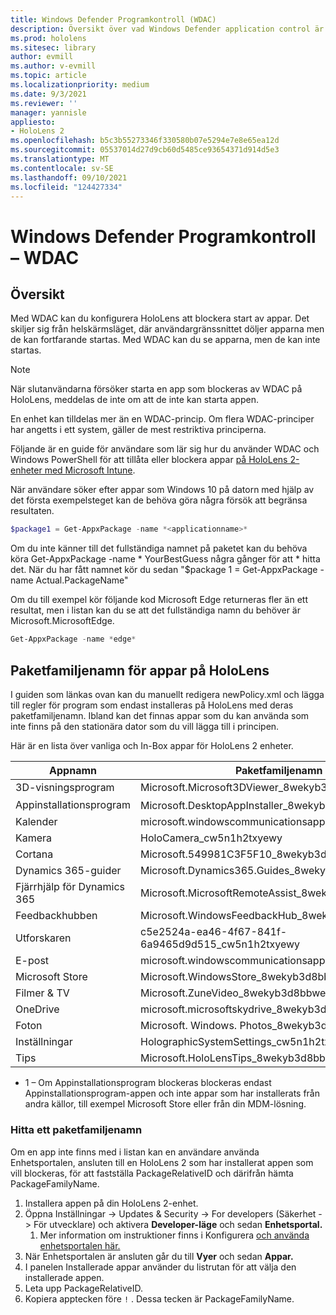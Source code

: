 ```yaml
---
title: Windows Defender Programkontroll (WDAC)
description: Översikt över vad Windows Defender application control är och hur du använder det för att hantera HoloLens enheter med mixad verklighet.
ms.prod: hololens
ms.sitesec: library
author: evmill
ms.author: v-evmill
ms.topic: article
ms.localizationpriority: medium
ms.date: 9/3/2021
ms.reviewer: ''
manager: yannisle
appliesto:
- HoloLens 2
ms.openlocfilehash: b5c3b55273346f330580b07e5294e7e8e65ea12d
ms.sourcegitcommit: 05537014d27d9cb60d5485ce93654371d914d5e3
ms.translationtype: MT
ms.contentlocale: sv-SE
ms.lasthandoff: 09/10/2021
ms.locfileid: "124427334"
---
```

# <a name="windows-defender-application-control---wdac"></a>Windows Defender Programkontroll – WDAC

## <a name="overview"></a>Översikt

Med WDAC kan du konfigurera HoloLens att blockera start av appar. Det skiljer sig från helskärmsläget, där användargränssnittet döljer apparna men de kan fortfarande startas. Med WDAC kan du se apparna, men de kan inte startas.

> [!NOTE]
> När slutanvändarna försöker starta en app som blockeras av WDAC på HoloLens, meddelas de inte om att de inte kan starta appen.

En enhet kan tilldelas mer än en WDAC-princip. Om flera WDAC-principer har angetts i ett system, gäller de mest restriktiva principerna. 

Följande är en guide för användare som lär sig hur du använder WDAC och Windows PowerShell för att tillåta eller blockera appar [på HoloLens 2-enheter med Microsoft Intune](/mem/intune/configuration/custom-profile-hololens).

När användare söker efter appar som Windows 10 på datorn med hjälp av det första exempelsteget kan de behöva göra några försök att begränsa resultaten.

```powershell
$package1 = Get-AppxPackage -name *<applicationname>*
``` 

Om du inte känner till det fullständiga namnet på paketet kan du behöva köra Get-AppxPackage -name \* YourBestGuess några gånger för att \* hitta det. När du har fått namnet kör du sedan "$package 1 = Get-AppxPackage -name Actual.PackageName"

Om du till exempel kör följande kod Microsoft Edge returneras fler än ett resultat, men i listan kan du se att det fullständiga namn du behöver är Microsoft.MicrosoftEdge.

```powershell
Get-AppxPackage -name *edge*
``` 

## <a name="package-family-names-for-apps-on-hololens"></a>Paketfamiljenamn för appar på HoloLens

I guiden som länkas ovan kan du manuellt redigera newPolicy.xml och lägga till regler för program som endast installeras på HoloLens med deras paketfamiljenamn. Ibland kan det finnas appar som du kan använda som inte finns på den stationära dator som du vill lägga till i principen.

Här är en lista över vanliga och In-Box appar för HoloLens 2 enheter.

| Appnamn                   | Paketfamiljenamn                                |
|----------------------------|----------------------------------------------------|
| 3D-visningsprogram                  | Microsoft.Microsoft3DViewer_8wekyb3d8bbwe          |
| Appinstallationsprogram              | Microsoft.DesktopAppInstaller_8wekyb3d8bbwe <sup>1</sup>         |
| Kalender                   | microsoft.windowscommunicationsapps_8wekyb3d8bbwe  |
| Kamera                     | HoloCamera_cw5n1h2txyewy                           |
| Cortana                    | Microsoft.549981C3F5F10_8wekyb3d8bbwe              |
| Dynamics 365-guider        | Microsoft.Dynamics365.Guides_8wekyb3d8bbwe         |
| Fjärrhjälp för Dynamics 365 | Microsoft.MicrosoftRemoteAssist_8wekyb3d8bbwe      |
| Feedbackhubben               | Microsoft.WindowsFeedbackHub_8wekyb3d8bbwe         |
| Utforskaren              | c5e2524a-ea46-4f67-841f-6a9465d9d515_cw5n1h2txyewy |
| E-post                       | microsoft.windowscommunicationsapps_8wekyb3d8bbwe  |
| Microsoft Store            | Microsoft.WindowsStore_8wekyb3d8bbwe               |
| Filmer & TV                | Microsoft.ZuneVideo_8wekyb3d8bbwe                  |
| OneDrive                   | microsoft.microsoftskydrive_8wekyb3d8bbwe          |
| Foton                     | Microsoft. Windows. Photos_8wekyb3d8bbwe             |
| Inställningar                   | HolographicSystemSettings_cw5n1h2txyewy            |
| Tips                       | Microsoft.HoloLensTips_8wekyb3d8bbwe               |

- 1 – Om Appinstallationsprogram blockeras blockeras endast Appinstallationsprogram-appen och inte appar som har installerats från andra källor, till exempel Microsoft Store eller från din MDM-lösning.

### <a name="how-to-find-a-package-family-name"></a>Hitta ett paketfamiljenamn

Om en app inte finns med i listan kan en användare använda Enhetsportalen, ansluten till en HoloLens 2 som har installerat appen som vill blockeras, för att fastställa PackageRelativeID och därifrån hämta PackageFamilyName.

1. Installera appen på din HoloLens 2-enhet. 
1. Öppna Inställningar -> Updates & Security -> For developers (Säkerhet -> För utvecklare) och aktivera **Developer-läge** och sedan **Enhetsportal.** 
    1. Mer information om instruktioner finns i Konfigurera [och använda enhetsportalen här.](/windows/mixed-reality/develop/platform-capabilities-and-apis/using-the-windows-device-portal)
1. När Enhetsportalen är ansluten går du till **Vyer** och sedan **Appar.** 
1. I panelen Installerade appar använder du listrutan för att välja den installerade appen. 
1. Leta upp PackageRelativeID. 
1. Kopiera apptecken före `!` . Dessa tecken är PackageFamilyName.

